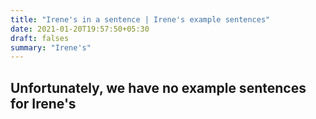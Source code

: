 ```yaml
---
title: "Irene's in a sentence | Irene's example sentences"
date: 2021-01-20T19:57:50+05:30
draft: falses
summary: "Irene's"
---
```

## Unfortunately, we have no example sentences for Irene's                 
